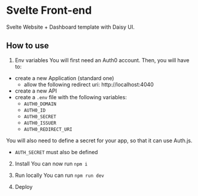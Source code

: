 # Svelte Front-end

Svelte Website + Dashboard template with Daisy UI.

## How to use

1. Env variables
   You will first need an Auth0 account. Then, you will have to:

- create a new Application (standard one)
  - allow the following redirect uri: http://localhost:4040
- create a new API
- create a `.env` file with the following variables:
  - `AUTH0_DOMAIN`
  - `AUTH0_ID`
  - `AUTH0_SECRET`
  - `AUTH0_ISSUER`
  - `AUTH0_REDIRECT_URI`

You will also need to define a secret for your app, so that it can use Auth.js.

- `AUTH_SECRET` must also be defined

2. Install
   You can now run `npm i`

3. Run locally
   You can run `npm run dev`

4. Deploy
